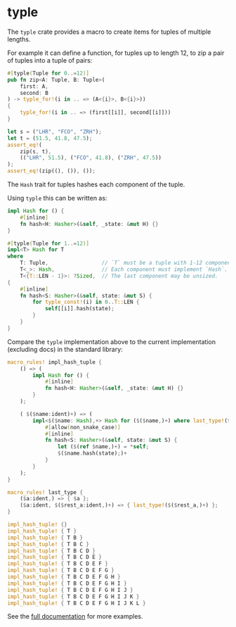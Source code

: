 # typle

The `typle` crate provides a macro to create items for tuples of
multiple lengths.

For example it can define a function, for tuples up to length 12, to zip a pair
of tuples into a tuple of pairs:

```rust
#[typle(Tuple for 0..=12)]
pub fn zip<A: Tuple, B: Tuple>(
    first: A,
    second: B
) -> typle_for!(i in .. => (A<{i}>, B<{i}>))
{
    typle_for!(i in .. => (first[[i]], second[[i]]))
}

let s = ("LHR", "FCO", "ZRH");
let t = (51.5, 41.8, 47.5);
assert_eq!(
    zip(s, t),
    (("LHR", 51.5), ("FCO", 41.8), ("ZRH", 47.5))
);
assert_eq!(zip((), ()), ());
```

The `Hash` trait for tuples hashes each component of the tuple.

Using `typle` this can be written as:

```rust
impl Hash for () {
    #[inline]
    fn hash<H: Hasher>(&self, _state: &mut H) {}
}

#[typle(Tuple for 1..=12)]
impl<T> Hash for T
where
    T: Tuple,                 // `T` must be a tuple with 1-12 components.
    T<_>: Hash,               // Each component must implement `Hash`.
    T<{T::LEN - 1}>: ?Sized,  // The last component may be unsized.
{
    #[inline]
    fn hash<S: Hasher>(&self, state: &mut S) {
        for typle_const!(i) in 0..T::LEN {
            self[[i]].hash(state);
        }
    }
}
```

Compare the `typle` implementation above to the current implementation
(excluding docs) in the standard library:

```rust
macro_rules! impl_hash_tuple {
    () => (
        impl Hash for () {
            #[inline]
            fn hash<H: Hasher>(&self, _state: &mut H) {}
        }
    );

    ( $($name:ident)+) => (
        impl<$($name: Hash),+> Hash for ($($name,)+) where last_type!($($name,)+): ?Sized {
            #[allow(non_snake_case)]
            #[inline]
            fn hash<S: Hasher>(&self, state: &mut S) {
                let ($(ref $name,)+) = *self;
                $($name.hash(state);)+
            }
        }
    );
}

macro_rules! last_type {
    ($a:ident,) => { $a };
    ($a:ident, $($rest_a:ident,)+) => { last_type!($($rest_a,)+) };
}

impl_hash_tuple! {}
impl_hash_tuple! { T }
impl_hash_tuple! { T B }
impl_hash_tuple! { T B C }
impl_hash_tuple! { T B C D }
impl_hash_tuple! { T B C D E }
impl_hash_tuple! { T B C D E F }
impl_hash_tuple! { T B C D E F G }
impl_hash_tuple! { T B C D E F G H }
impl_hash_tuple! { T B C D E F G H I }
impl_hash_tuple! { T B C D E F G H I J }
impl_hash_tuple! { T B C D E F G H I J K }
impl_hash_tuple! { T B C D E F G H I J K L }
```

See the [full documentation](https://docs.rs/typle/) for more examples.
